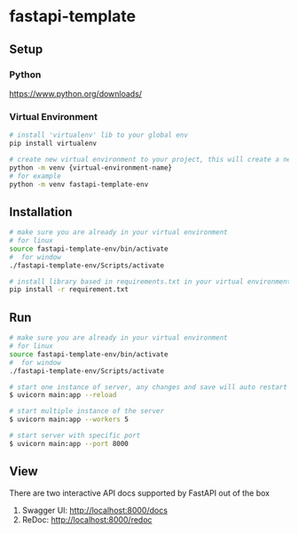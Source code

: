 # fastapi-template

## Setup

### Python

https://www.python.org/downloads/

### Virtual Environment

```bash
# install 'virtualenv' lib to your global env
pip install virtualenv

# create new virtual environment to your project, this will create a new directory with your desired name
python -m venv {virtual-environment-name}
# for example
python -m venv fastapi-template-env
```

## Installation

```bash
# make sure you are already in your virtual environment
# for linux
source fastapi-template-env/bin/activate
#  for window
./fastapi-template-env/Scripts/activate

# install library based in requirements.txt in your virtual environment
pip install -r requirement.txt
```

## Run

```bash
# make sure you are already in your virtual environment
# for linux
source fastapi-template-env/bin/activate
#  for window
./fastapi-template-env/Scripts/activate

# start one instance of server, any changes and save will auto restart the server
$ uvicorn main:app --reload

# start multiple instance of the server
$ uvicorn main:app --workers 5

# start server with specific port
$ uvicorn main:app --port 8000
```

## View

There are two interactive API docs supported by FastAPI out of the box

1. Swagger UI: [http://localhost:8000/docs](http://localhost:8000/docs)
2. ReDoc: [http://localhost:8000/redoc](http://localhost:8000/redoc)
